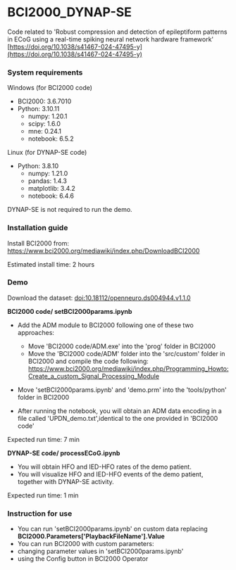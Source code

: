 # BCI2000_DYNAP-SE
Code related to 'Robust compression and detection of epileptiform patterns in ECoG using a real-time spiking neural network hardware framework' [https://doi.org/10.1038/s41467-024-47495-y](https://doi.org/10.1038/s41467-024-47495-y)

### System requirements

Windows (for BCI2000 code)

- BCI2000: 3.6.7010 
- Python: 3.10.11
  - numpy: 1.20.1
  - scipy: 1.6.0
  - mne: 0.24.1
  - notebook: 6.5.2	

  

Linux (for DYNAP-SE code)

- Python: 3.8.10
  - numpy: 1.21.0
  - pandas: 1.4.3
  - matplotlib: 3.4.2
  - notebook: 6.4.6

DYNAP-SE is not required to run the demo. 

### Installation guide

Install BCI2000 from: https://www.bci2000.org/mediawiki/index.php/DownloadBCI2000

Estimated install time: 2 hours


### Demo

Download the dataset: [doi:10.18112/openneuro.ds004944.v1.1.0](doi:10.18112/openneuro.ds004944.v1.1.0)

**BCI2000 code/ setBCI2000params.ipynb**
 - Add the ADM module to BCI2000 following one of these two approaches:
   - Move 'BCI2000 code/ADM.exe' into the 'prog' folder in BCI2000
   - Move the 'BCI2000 code/ADM' folder into the 'src/custom' folder in BCI2000 and compile the code following: https://www.bci2000.org/mediawiki/index.php/Programming_Howto:Create_a_custom_Signal_Processing_Module

 - Move 'setBCI2000params.ipynb' and 'demo.prm' into the 'tools/python' folder in BCI2000
 - After running the notebook, you will obtain an ADM data encoding in a file called 'UPDN_demo.txt',identical to the one provided in 'BCI2000 code'

Expected run time: 7 min

**DYNAP-SE code/ processECoG.ipynb**
 - You will obtain HFO and IED-HFO rates of the demo patient.
 - You will visualize HFO and IED-HFO events of the demo patient, together with DYNAP-SE activity.

Expected run time: 1 min

### Instruction for use

- You can run 'setBCI2000params.ipynb' on custom data replacing **BCI2000.Parameters['PlaybackFileName'].Value**
- You can run BCI2000 with custom parameters:
 - changing parameter values in 'setBCI2000params.ipynb'
 - using the Config button in BCI2000 Operator

